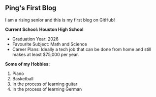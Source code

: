 ## Ping's First Blog

I am a rising senior and this is my first blog on GitHub! 

**Current School: Houston High School**
- Graduation Year: 2026
- Favourite Subject: Math and Science
- Career Plans: Ideally a tech job that can be done from home and still makes at least $75,000 per year.

**Some of my Hobbies:**
1. Piano
2. Basketball
3. In the process of learning guitar
4. In the process of learning German
